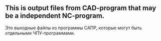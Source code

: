 ## This is output files from CAD-program that may be a independent NC-program.
Это выходные файлы из программы САПР, которые могут быть отдельными ЧПУ-программами.
